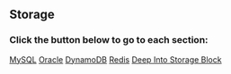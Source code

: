 ## Storage

### Click the button below to go to each section:

<div class='btn-wrap'>
    <a href='mysql/README.md'>MySQL</a>
    <a href='oracle/README.md'>Oracle</a>
    <a href='dynamodb.html'>DynamoDB</a>
    <a href='redis.html'>Redis</a>
    <a class='single-line' href='examples.md'>Deep Into Storage Block</a>
</div>

